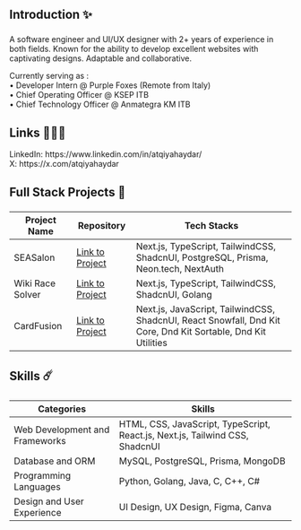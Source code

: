 <h2 align="left">Introduction ✨</h2> 

###

<p align="left">A software engineer and UI/UX designer with 2+ years of experience in both fields. Known for the ability to develop excellent websites with captivating designs. Adaptable and collaborative. </p>
<p align="left">Currently serving as : <br>
• Developer Intern @ Purple Foxes (Remote from Italy) <br>
• Chief Operating Officer @ KSEP ITB <br>
• Chief Technology Officer @ Anmategra KM ITB <br>
</p>

<h2 align="left">Links 🧑🏻‍🚀</h2>
<p>
LinkedIn: https://www.linkedin.com/in/atqiyahaydar/ <br>
X: https://x.com/atqiyahaydar <br>
</p>

###

<h2 align="left">Full Stack Projects 🚀</h2>

###

| Project Name  | Repository | Tech Stacks |
| ------------- | ------------- | ------------- |
| SEASalon          | [Link to Project](https://github.com/AtqiyaHaydar/SEASalon)            | Next.js, TypeScript, TailwindCSS, ShadcnUI, PostgreSQL, Prisma, Neon.tech, NextAuth |
| Wiki Race Solver  | [Link to Project](https://github.com/AtqiyaHaydar/Tubes2_PergiBahasa)  | Next.js, TypeScript, TailwindCSS, ShadcnUI, Golang |
| CardFusion        | [Link to Project](https://github.com/AtqiyaHaydar/CardFusion-CRM)      | Next.js, JavaScript, TailwindCSS, ShadcnUI, React Snowfall, Dnd Kit Core, Dnd Kit Sortable, Dnd Kit Utilities |

###

<p align="left"></p>

###

<h2 align="left">Skills ☄️</h2>

###

| Categories  | Skills |
| ------------- | ------------- |
| Web Development and Frameworks   | HTML, CSS, JavaScript, TypeScript, React.js, Next.js, Tailwind CSS, ShadcnUI |
| Database and ORM  | MySQL, PostgreSQL, Prisma, MongoDB  |
| Programming Languages  | Python, Golang, Java, C, C++, C#  |
| Design and User Experience  | UI Design, UX Design, Figma, Canva |
